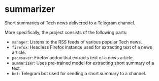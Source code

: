 summarizer
===========

Short summaries of Tech news delivered to a Telegram channel.

More specifically, the project consists of the following parts:

 - `manager`: Listens to the RSS feeds of various popular Tech news.
 - `firefox`: Headless Firefox instance used for extracting text of a news article.
 - `pagesaver`: Firefox addon that extracts text of a news article.
 - `summarizer`: Uses pre-trained model for extracting short summary of a text.
 - `bot`: Telegram bot used for sending a short summary to a channel.


